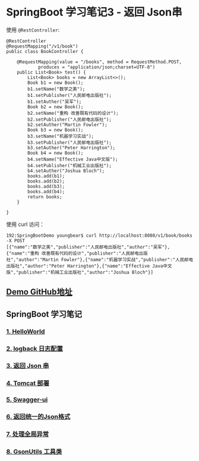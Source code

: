 # SpringBoot 学习笔记3 - 返回 Json串


使用 `@RestController`:

```
@RestController
@RequestMapping("/v1/book")
public class BookController {

    @RequestMapping(value = "/books", method = RequestMethod.POST,
            produces = "application/json;charset=UTF-8")
    public List<Book> test() {
        List<Book> books = new ArrayList<>();
        Book b1 = new Book();
        b1.setName("数学之美");
        b1.setPublisher("人民邮电出版社");
        b1.setAuther("吴军");
        Book b2 = new Book();
        b2.setName("重构 改善既有代码的设计");
        b2.setPublisher("人民邮电出版社");
        b2.setAuther("Martin Fowler");
        Book b3 = new Book();
        b3.setName("机器学习实战");
        b3.setPublisher("人民邮电出版社");
        b3.setAuther("Peter Harrington");
        Book b4 = new Book();
        b4.setName("Effective Java中文版");
        b4.setPublisher("机械工业出版社");
        b4.setAuther("Joshua Bloch");
        books.add(b1);
        books.add(b2);
        books.add(b3);
        books.add(b4);
        return books;
    }

}
```

使用 curl 访问：

```
192:SpringBootDemo youngbear$ curl http://localhost:8080/v1/book/books -X POST
[{"name":"数学之美","publisher":"人民邮电出版社","author":"吴军"},{"name":"重构 改善既有代码的设计","publisher":"人民邮电出版社","author":"Martin Fowler"},{"name":"机器学习实战","publisher":"人民邮电出版社","author":"Peter Harrington"},{"name":"Effective Java中文版","publisher":"机械工业出版社","author":"Joshua Bloch"}]
```




## [Demo GitHub地址](https://github.com/YoungBear/SpringBootDemo)



## SpringBoot 学习笔记

### [1. HelloWorld](./SpringBoot-1-HelloWorld.md)

### [2. logback 日志配置](./SpringBoot-2-logback.md)

### [3. 返回 Json 串](./SpringBoot-3-Json.md)

### [4. Tomcat 部署](./SpringBoot-4-Tomcat.md)

### [5. Swagger-ui](./SpringBoot-5-Swagger-ui.md)

### [6. 返回统一的Json格式](./SpringBoot-6-CommonJson.md)

### [7. 处理全局异常](./SpringBoot-7-GlobalExceptionHandler.md)

### [8. GsonUtils 工具类](./SpringBoot-8-GsonUtils.md)